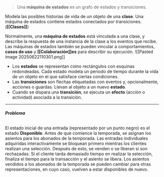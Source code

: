 > Una **máquina de estados** es un grafo de estados y transiciones.

Modela las posibles historias de vida de un objeto de una **clase**. Una máquina de estados contiene estados conectados por transiciones. (**[[Clases]]**)

Normalmente, una **máquina de estados** está vinculada a una clase, y describe la respuesta de una instancia de la clase a los eventos que recibe. 
Las máquinas de estados también se pueden vincular a comportamientos, **casos de uso** y **[[Colaboración]]es** para describir su ejecución.
![[Pasted image 20250622110301.png]]
- Los **estados** se representan como rectángulos con esquinas redondeadas. Cada estado modela un periodo de tiempo durante la vida de un objeto en el que satisface ciertas condiciones.
- Las **transiciones** son flechas etiquetadas con eventos y, opcionalmente, acciones o guardas. Llevan al objeto a un nuevo **estado**.
- Cuando se dispara una **transición**, se ejecuta un **efecto** (acción o actividad) asociada a la transición.
****
###### **Problema**
El estado inicial de una entrada (representado por un punto negro) es el estado **Disponible**. Antes de que comience la temporada, se asignan los asientos para los abonados de la temporada. Las entradas individuales adquiridas interactivamente se bloquean primero mientras los clientes realizan una selección. Después de esto, se venden o se liberan si son rechazadas. Si el cliente tarda demasiado tiempo en realizar la selección, finaliza el tiempo para la transacción y el asiento se libera. Los asientos vendidos a los abonados de la temporada se pueden cambiar para otras representaciones, en cuyo caso, vuelven a estar disponibles de nuevo.
